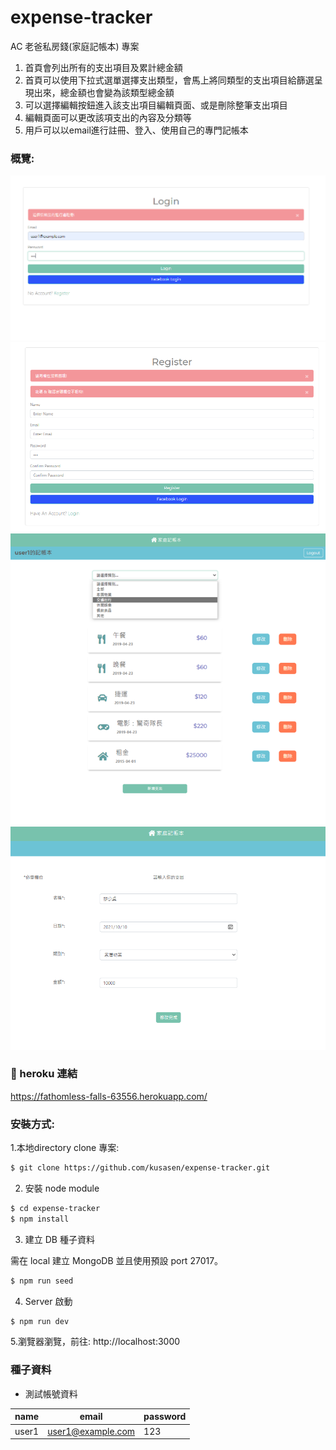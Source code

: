 # expense-tracker
AC 老爸私房錢(家庭記帳本) 專案

1. 首頁會列出所有的支出項目及累計總金額
2. 首頁可以使用下拉式選單選擇支出類型，會馬上將同類型的支出項目給篩選呈現出來，總金額也會變為該類型總金額
3. 可以選擇編輯按鈕進入該支出項目編輯頁面、或是刪除整筆支出項目
4. 編輯頁面可以更改該項支出的內容及分類等
5. 用戶可以以email進行註冊、登入、使用自己的專門記帳本

### 概覽:

![login image](https://github.com/andy2148deathedge/expense-tracker/blob/main/expense-tracker3.PNG)
![login image](https://github.com/andy2148deathedge/expense-tracker/blob/main/expense-tracker4.PNG)
![login image](https://github.com/andy2148deathedge/expense-tracker/blob/main/expense-tracker1.PNG)
![login image](https://github.com/andy2148deathedge/expense-tracker/blob/main/expense-tracker2.PNG) 

### :link: heroku 連結
https://fathomless-falls-63556.herokuapp.com/

### 安裝方式:

1.本地directory clone 專案:

```bash
$ git clone https://github.com/kusasen/expense-tracker.git
```

2. 安裝 node module

```bash
$ cd expense-tracker
$ npm install
```

3. 建立 DB 種子資料

需在 local 建立 MongoDB 並且使用預設 port 27017。

```bash
$ npm run seed
```

4. Server 啟動
```bash
$ npm run dev
```

5.瀏覽器瀏覽，前往: http://localhost:3000

### 種子資料
- 測試帳號資料

| name            | email    | password |
| --------------- | -------- |----------|
| user1          | user1@example.com     | 123  |
```